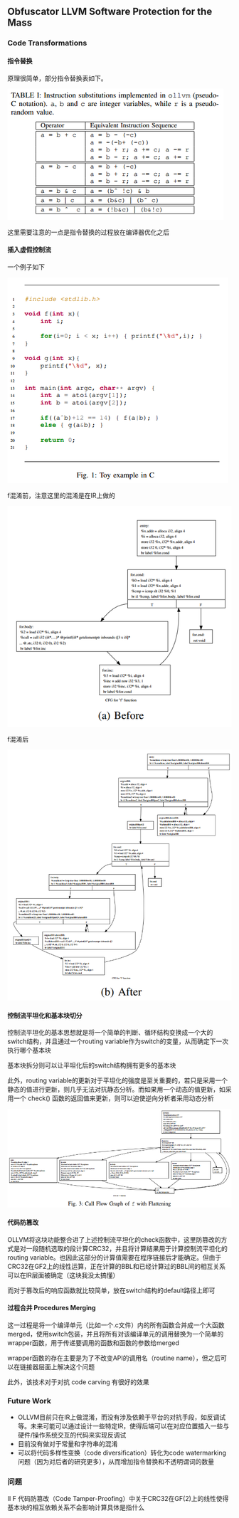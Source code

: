 ## Obfuscator LLVM Software Protection for the Mass

### Code Transformations

#### 指令替换

原理很简单，部分指令替换表如下。

![](pic/2_1.png)

这里需要注意的一点是指令替换的过程放在编译器优化之后

#### 插入虚假控制流

一个例子如下

![](pic/2_2.png)

f混淆前，注意这里的混淆是在IR上做的

![](pic/2_3.png)

f混淆后

![](pic/2_4.png)

#### 控制流平坦化和基本块切分

控制流平坦化的基本思想就是将一个简单的判断、循环结构变换成一个大的switch结构，并且通过一个routing variable作为switch的变量，从而确定下一次执行哪个基本块

基本块拆分则可以让平坦化后的switch结构拥有更多的基本块

此外，routing variable的更新对于平坦化的强度是至关重要的，若只是采用一个静态的值进行更新，则几乎无法对抗静态分析。而如果用一个动态的值更新，如采用一个 check() 函数的返回值来更新，则可以迫使逆向分析者采用动态分析

![](pic/2_5.png)

#### 代码防篡改

OLLVM将这块功能整合进了上述控制流平坦化的check函数中，这里防篡改的方式是对一段随机选取的段计算CRC32，并且将计算结果用于计算控制流平坦化的routing variable。也因此这部分的计算值需要在程序链接后才能确定。但由于CRC32在GF2上的线性运算，正在计算的BBL和已经计算过的BBL间的相互关系可以在IR层面被确定（这块我没太搞懂）

而对于篡改后的响应函数就比较简单，放在switch结构的default路径上即可

#### 过程合并 Procedures Merging

这一过程是将一个编译单元（比如一个.c文件）内的所有函数合并成一个大函数merged，使用switch包装，并且将所有对该编译单元的调用替换为一个简单的wrapper函数，用于传递要调用的函数和函数的参数给merged

wrapper函数的存在主要是为了不改变API的调用名（routine name），但之后可以在链接器层面上解决这个问题

此外，该技术对于对抗 code carving 有很好的效果

### Future Work

* OLLVM目前只在IR上做混淆，而没有涉及依赖于平台的对抗手段，如反调试等。未来可能可以通过设计一些特定IR，使得后端可以在对应位置插入一些与硬件/操作系统交互的代码来实现反调试
* 目前没有做对于常量和字符串的混淆
* 可以将代码多样性变换（code diversification）转化为code watermarking问题（因为对后者的研究更多），从而增加指令替换和不透明谓词的数量



### 问题

II F 代码防篡改（Code Tamper-Proofing）中关于CRC32在GF(2)上的线性使得基本块的相互依赖关系不会影响计算具体是指什么


